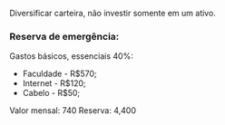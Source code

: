 Diversificar carteira, não investir somente em um ativo.

### Reserva de emergência:
Gastos básicos, essenciais 40%:
+ Faculdade - R$570;
+ Internet - R$120;
+ Cabelo - R$50;

Valor mensal: 740
Reserva: 4,400
